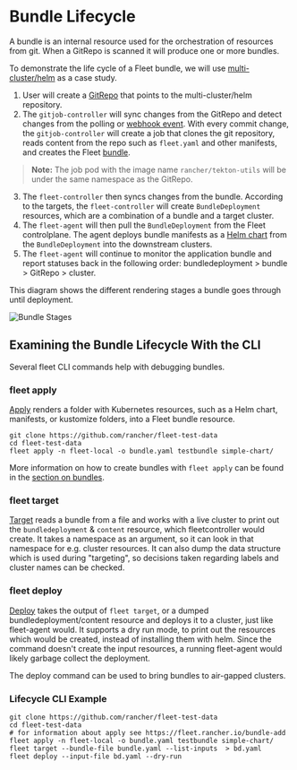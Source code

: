 # Bundle Lifecycle

A bundle is an internal resource used for the orchestration of resources from git. When a GitRepo is scanned it will produce one or more bundles.

To demonstrate the life cycle of a Fleet bundle, we will use [multi-cluster/helm](https://github.com/rancher/fleet-examples/tree/master/multi-cluster/helm) as a case study.

1. User will create a [GitRepo](./gitrepo-add.md#create-gitrepo-instance) that points to the multi-cluster/helm repository.
2. The `gitjob-controller` will sync changes from the GitRepo and detect changes from the polling or [webhook event](./webhook.md). With every commit change, the `gitjob-controller` will create a job that clones the git repository, reads content from the repo such as `fleet.yaml` and other manifests, and creates the Fleet [bundle](./ref-status-fields.md#bundles).

>**Note:** The job pod with the image name `rancher/tekton-utils` will be under the same namespace as the GitRepo.

3. The `fleet-controller` then syncs changes from the bundle. According to the targets, the `fleet-controller` will create `BundleDeployment` resources, which are a combination of a bundle and a target cluster.
4. The `fleet-agent` will then pull the `BundleDeployment` from the Fleet controlplane. The agent deploys bundle manifests as a [Helm chart](https://helm.sh/docs/intro/install/) from the `BundleDeployment` into the downstream clusters.
5. The `fleet-agent` will continue to monitor the application bundle and report statuses back in the following order: bundledeployment > bundle > GitRepo > cluster.


This diagram shows the different rendering stages a bundle goes through until deployment.

![Bundle Stages](/img/FleetBundleStages.svg)

## Examining the Bundle Lifecycle With the CLI

Several fleet CLI commands help with debugging bundles.

### fleet apply

[Apply](./cli/fleet-cli/fleet_apply.md) renders a folder with Kubernetes resources, such as a Helm chart, manifests, or kustomize folders, into a Fleet bundle resource.

```
git clone https://github.com/rancher/fleet-test-data
cd fleet-test-data
fleet apply -n fleet-local -o bundle.yaml testbundle simple-chart/
```

More information on how to create bundles with `fleet apply` can be found in the [section on bundles](./bundle-add.md).

### fleet target

[Target](./cli/fleet-cli/fleet_target.md) reads a bundle from a file and works with a live cluster to print out the `bundledeployment` & `content` resource, which fleetcontroller would create. It takes a namespace as an argument, so it can look in that namespace for e.g. cluster resources. It can also dump the data structure which is used during "targeting", so decisions taken regarding labels and cluster names can be checked.

### fleet deploy

[Deploy](./cli/fleet-cli/fleet_deploy.md) takes the output of `fleet target`, or a dumped bundledeployment/content resource and deploys it to a cluster, just like fleet-agent would. It supports a dry run mode, to print out the resources which would be created, instead of installing them with helm. Since the command doesn't create the input resources, a running fleet-agent would likely garbage collect the deployment.

The deploy command can be used to bring bundles to air-gapped clusters.

### Lifecycle CLI Example

```
git clone https://github.com/rancher/fleet-test-data
cd fleet-test-data
# for information about apply see https://fleet.rancher.io/bundle-add
fleet apply -n fleet-local -o bundle.yaml testbundle simple-chart/
fleet target --bundle-file bundle.yaml --list-inputs  > bd.yaml
fleet deploy --input-file bd.yaml --dry-run
```
